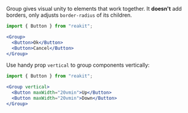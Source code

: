 Group gives visual unity to elements that work together. It **doesn't** add borders, only adjusts `border-radius` of its children.

```jsx
import { Button } from "reakit";

<Group>
  <Button>Ok</Button>
  <Button>Cancel</Button>
</Group>
```

Use handy prop `vertical` to group components vertically:

```jsx
import { Button } from "reakit";

<Group vertical>
  <Button maxWidth="20vmin">Up</Button>
  <Button maxWidth="20vmin">Down</Button>
</Group>
```
